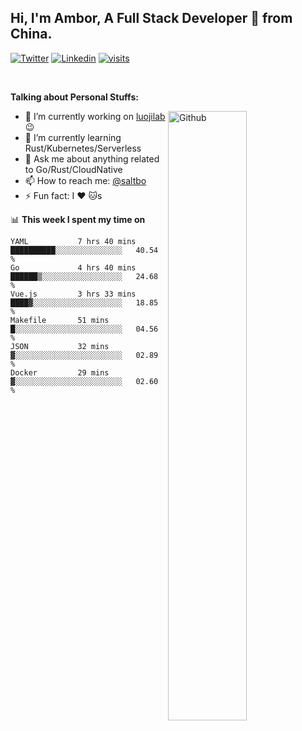 ## Hi, I'm Ambor, A Full Stack Developer 🚀 from China.

[![Twitter](https://img.shields.io/badge/-saltbo-1ca0f1?style=flat&logo=twitter&logoColor=white)](https://twitter.com/rdsaltbo)
[![Linkedin](https://img.shields.io/badge/-saltbo-blue?style=flat&logo=Linkedin&logoColor=white)](https://www.linkedin.com/in/saltbo/)
[![visits](https://visitor.vercel.app/page/saltbo?color=light-green)](https://github.com/saltbo/)

&nbsp;  

**Talking about Personal Stuffs:**
<!-- Any image aligned to the right. Beware the width  -->
<img width="50%" align="right" alt="Github" src="https://raw.githubusercontent.com/saltbo/saltbo/master/images/git-header.svg" />

- 🔭 I’m currently working on [luojilab](https://github.com/luojilab) :wink:
- 🌱 I’m currently learning Rust/Kubernetes/Serverless
- 💬 Ask me about anything related to Go/Rust/CloudNative
- 📫 How to reach me: [@saltbo](https://twitter.com/rdsaltbo)
- ⚡ Fun fact: I :heart: :cat:s


📊 **This week I spent my time on**
<!--START_SECTION:waka-->

```text
YAML           7 hrs 40 mins   ██████████░░░░░░░░░░░░░░░   40.54 %
Go             4 hrs 40 mins   ██████▒░░░░░░░░░░░░░░░░░░   24.68 %
Vue.js         3 hrs 33 mins   ████▓░░░░░░░░░░░░░░░░░░░░   18.85 %
Makefile       51 mins         █░░░░░░░░░░░░░░░░░░░░░░░░   04.56 %
JSON           32 mins         ▓░░░░░░░░░░░░░░░░░░░░░░░░   02.89 %
Docker         29 mins         ▓░░░░░░░░░░░░░░░░░░░░░░░░   02.60 %
```

<!--END_SECTION:waka-->
